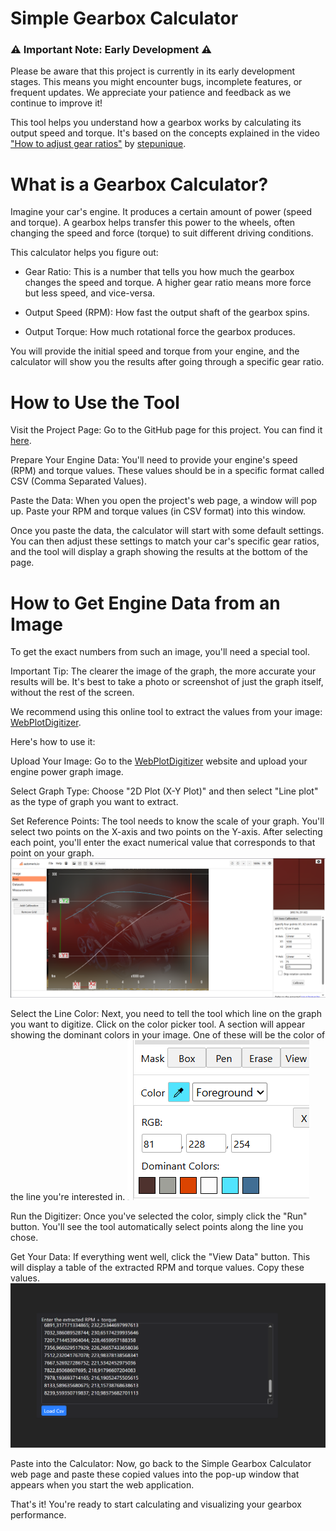 # Simple Gearbox Calculator

### ⚠️ Important Note: Early Development ⚠️
Please be aware that this project is currently in its early development stages. This means you might encounter bugs, incomplete features, or frequent updates. We appreciate your patience and feedback as we continue to improve it!

This tool helps you understand how a gearbox works by calculating its output speed and torque. It's based on the concepts explained in the video ["How to adjust gear ratios"](https://www.youtube.com/watch?v=8_SaobHPhWs&t=805s) by [stepunique](https://coff.ee/stepunique).

# What is a Gearbox Calculator?

Imagine your car's engine. It produces a certain amount of power (speed and torque). A gearbox helps transfer this power to the wheels, often changing the speed and force (torque) to suit different driving conditions.

This calculator helps you figure out:

- Gear Ratio: This is a number that tells you how much the gearbox changes the speed and torque. A higher gear ratio means more force but less speed, and vice-versa.

- Output Speed (RPM): How fast the output shaft of the gearbox spins.

- Output Torque: How much rotational force the gearbox produces.

You will provide the initial speed and torque from your engine, and the calculator will show you the results after going through a specific gear ratio.

# How to Use the Tool

Visit the Project Page: Go to the GitHub page for this project. You can find it [here](...).

Prepare Your Engine Data: You'll need to provide your engine's speed (RPM) and torque values. These values should be in a specific format called CSV (Comma Separated Values).

Paste the Data: When you open the project's web page, a window will pop up. Paste your RPM and torque values (in CSV format) into this window.

Once you paste the data, the calculator will start with some default settings. You can then adjust these settings to match your car's specific gear ratios, and the tool will display a graph showing the results at the bottom of the page.

# How to Get Engine Data from an Image

To get the exact numbers from such an image, you'll need a special tool.

Important Tip: The clearer the image of the graph, the more accurate your results will be. It's best to take a photo or screenshot of just the graph itself, without the rest of the screen.

We recommend using this online tool to extract the values from your image: [WebPlotDigitizer](https://automeris.io/).

Here's how to use it:

Upload Your Image: Go to the [WebPlotDigitizer](https://automeris.io/) website and upload your engine power graph image.

Select Graph Type: Choose "2D Plot (X-Y Plot)" and then select "Line plot" as the type of graph you want to extract.

Set Reference Points: The tool needs to know the scale of your graph. You'll select two points on the X-axis and two points on the Y-axis. After selecting each point, you'll enter the exact numerical value that corresponds to that point on your graph.
![](./doc/webplotdigitalizer.png)

Select the Line Color: Next, you need to tell the tool which line on the graph you want to digitize. Click on the color picker tool. A section will appear showing the dominant colors in your image. One of these will be the color of the line you're interested in.
![](./doc/color-picker.png)

Run the Digitizer: Once you've selected the color, simply click the "Run" button. You'll see the tool automatically select points along the line you chose.

Get Your Data: If everything went well, click the "View Data" button. This will display a table of the extracted RPM and torque values. Copy these values.
![](./doc/data-setup.png)

Paste into the Calculator: Now, go back to the Simple Gearbox Calculator web page and paste these copied values into the pop-up window that appears when you start the web application.

That's it! You're ready to start calculating and visualizing your gearbox performance.

